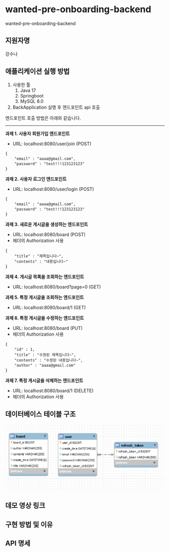 # wanted-pre-onboarding-backend
wanted-pre-onboarding-backend

## 지원자명
강수나

## 애플리케이션 실행 방법

1. 사용한 툴
   1. Java 17
   2. Springboot
   3. MySQL 8.0
2. BackApplication 실행 후 엔드포인트 api 호출

엔드포인트 호출 방법은 아래와 같습니다.

---

**과제 1. 사용자 회원가입 엔드포인트**

- URL: localhost:8080/user/join (POST)

```
{
    "email" : "aaaa@gmail.com",
    "password" : "test!!!123123123"
}
```

**과제 2. 사용자 로그인 엔드포인트**

- URL: localhost:8080/user/login (POST)

```
{
    "email" : "aaaa@gmail.com",
    "password" : "test!!!123123123"
}
```


**과제 3. 새로운 게시글을 생성하는 엔드포인트**

- URL: localhost:8080/board (POST)
- 헤더의 Authorization 사용
```
{
    "title" : "제목입니다~",
    "contents" : "내용입니다~"
}
```

**과제 4. 게시글 목록을 조회하는 엔드포인트**

- URL: localhost:8080/board?page=0 (GET)

**과제 5. 특정 게시글을 조회하는 엔드포인트**

- URL: localhost:8080/board/1 (GET)

**과제 6. 특정 게시글을 수정하는 엔드포인트**

- URL: localhost:8080/board (PUT)
- 헤더의 Authorization 사용
```
{
    "id" : 1,
    "title" : "수정된 제목입니다~",
    "contents" : "수정된 내용입니다~",
    "author" : "aaaa@gmail.com"
}
```

**과제 7. 특정 게시글을 삭제하는 엔드포인트**

- URL: localhost:8080/board/1 (DELETE)
- 헤더의 Authorization 사용

## 데이터베이스 테이블 구조
![img.png](img.png)

## 데모 영상 링크


## 구현 방법 및 이유


## API 명세



[//]: # (### docker-compose 실행 방법)

[//]: # (### 배포된 API 주소)

[//]: # (### 설계한 AWS 환경)


